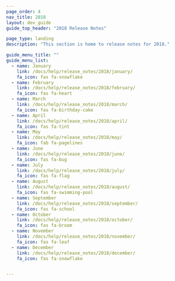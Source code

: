 ```yaml
---
page_order: 4
nav_title: 2018
layout: dev_guide
guide_top_header: "2018 Release Notes"

page_type: landing
description: "This section is home to release notes for 2018."

guide_menu_title: ""
guide_menu_list:
  - name: January
    link: /docs/help/release_notes/2018/january/
    fa_icon: fas fa-snowflake
  - name: February
    link: /docs/help/release_notes/2018/february/
    fa_icon: fas fa-heart
  - name: March
    link: /docs/help/release_notes/2018/march/
    fa_icon: fas fa-birthday-cake
  - name: April
    link: /docs/help/release_notes/2018/april/
    fa_icon: fas fa-tint
  - name: May
    link: /docs/help/release_notes/2018/may/
    fa_icon: fab fa-pagelines
  - name: June
    link: /docs/help/release_notes/2018/june/
    fa_icon: fas fa-bug
  - name: July
    link: /docs/help/release_notes/2018/july/
    fa_icon: fas fa-flag
  - name: August
    link: /docs/help/release_notes/2018/august/
    fa_icon: fas fa-swimming-pool
  - name: September
    link: /docs/help/release_notes/2018/september/
    fa_icon: fas fa-school
  - name: October
    link: /docs/help/release_notes/2018/october/
    fa_icon: fas fa-broom
  - name: November
    link: /docs/help/release_notes/2018/november/
    fa_icon: fas fa-leaf
  - name: December
    link: /docs/help/release_notes/2018/december/
    fa_icon: fas fa-snowflake


---
```


